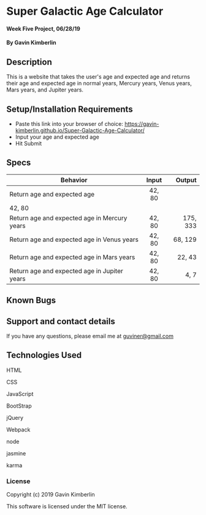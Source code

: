 # Super Galactic Age Calculator

#### Week Five Project, 06/28/19

#### By Gavin Kimberlin

## Description

This is a website that takes the user's age and expected age and returns their age and expected age in normal years, Mercury years, Venus years, Mars years, and Jupiter years.

## Setup/Installation Requirements

* Paste this link into your browser of choice: https://gavin-kimberlin.github.io/Super-Galactic-Age-Calculator/
* Input your age and expected age
* Hit Submit

## Specs

| Behavior | Input | Output |
| ------------- |:-------------:| -----:|
| Return age and expected age | 42, 80 |
42, 80 |
Return age and expected age in Mercury years | 42, 80 | 175, 333 |
Return age and expected age in Venus years | 42, 80 | 68, 129 |
Return age and expected age in Mars years | 42, 80 | 22, 43 |
Return age and expected age in Jupiter years | 42, 80 | 4, 7 |


## Known Bugs


## Support and contact details

If you have any questions, please email me at guviner@gmail.com

## Technologies Used

HTML

CSS

JavaScript

BootStrap

jQuery

Webpack

node

jasmine

karma

### License

Copyright (c) 2019 Gavin Kimberlin

This software is licensed under the MIT license.
